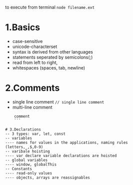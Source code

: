 to execute from terminal `node filename.ext`

# 1.Basics
- case-sensitive
- unicode-characterset
- syntax is derived from other languages
- statements seperated by semicolons(;)
- read from left to right, 
- whitespaces (spaces, tab, newline)

# 2.Comments
- single line comment
``` // single line comment ```
- multi-line comment
``` /* multi-line 
    comment
    ```

# 3.Declarations
-- 3 types: var, let, const
-- variables
---- names for values in the applications, naming rules (letters,_,$,0-9)
-- varibale hoisting
---- var declare variable declarations are hoisted
-- global variables
---- window, globalThis
-- Constants
---- read-only values
---- objects, arrays are reassignables

